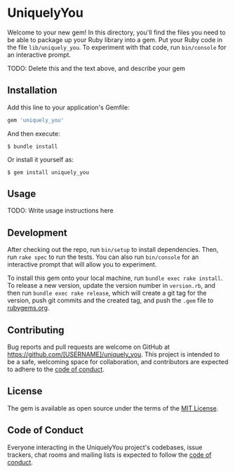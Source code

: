 # UniquelyYou

Welcome to your new gem! In this directory, you'll find the files you need to be able to package up your Ruby library into a gem. Put your Ruby code in the file `lib/uniquely_you`. To experiment with that code, run `bin/console` for an interactive prompt.

TODO: Delete this and the text above, and describe your gem

## Installation

Add this line to your application's Gemfile:

```ruby
gem 'uniquely_you'
```

And then execute:

    $ bundle install

Or install it yourself as:

    $ gem install uniquely_you

## Usage

TODO: Write usage instructions here

## Development

After checking out the repo, run `bin/setup` to install dependencies. Then, run `rake spec` to run the tests. You can also run `bin/console` for an interactive prompt that will allow you to experiment.

To install this gem onto your local machine, run `bundle exec rake install`. To release a new version, update the version number in `version.rb`, and then run `bundle exec rake release`, which will create a git tag for the version, push git commits and the created tag, and push the `.gem` file to [rubygems.org](https://rubygems.org).

## Contributing

Bug reports and pull requests are welcome on GitHub at https://github.com/[USERNAME]/uniquely_you. This project is intended to be a safe, welcoming space for collaboration, and contributors are expected to adhere to the [code of conduct](https://github.com/[USERNAME]/uniquely_you/blob/master/CODE_OF_CONDUCT.md).

## License

The gem is available as open source under the terms of the [MIT License](https://opensource.org/licenses/MIT).

## Code of Conduct

Everyone interacting in the UniquelyYou project's codebases, issue trackers, chat rooms and mailing lists is expected to follow the [code of conduct](https://github.com/[USERNAME]/uniquely_you/blob/master/CODE_OF_CONDUCT.md).
